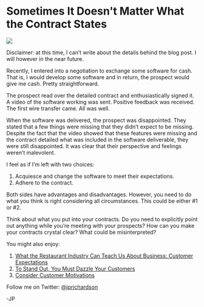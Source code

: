 <!--
id: 9552037857
link: http://techneur.com/post/9552037857/sometimes-it-doesnt-matter-what-the-contract-states
slug: sometimes-it-doesnt-matter-what-the-contract-states
date: Mon Aug 29 2011 13:20:00 GMT-0500 (CDT)
publish: 2011-08-029
tags: contracts, selling, consulting
-->


Sometimes It Doesn't Matter What the Contract States
====================================================

![](http://media.tumblr.com/tumblr_lqpbv6HVVm1qzbc4f.gif)

Disclaimer: at this time, I can’t write about the details behind the
blog post. I will however in the near future.

Recently, I entered into a negotiation to exchange some software for
cash. That is, I would develop some software and in return, the prospect
would give me cash. Pretty straightforward.

The prospect read over the detailed contract and enthusiastically signed
it. A video of the software working was sent. Positive feedback was
received. The first wire transfer came. All was well. 

When the software was delivered, the prospect was disappointed. They
stated that a few things were missing that they didn’t expect to be
missing. Despite the fact that the video showed that these features were
missing and the contract detailed what was included in the software
deliverable, they were still disappointed. It was clear that their
perspective and feelings weren’t malevolent.

I feel as if I’m left with two choices:

1.  Acquiesce and change the software to meet their expectations.
2.  Adhere to the contract.

Both sides have advantages and disadvantages. However, you need to do
what you think is right considering all circumstances. This could be
either \#1 or \#2.

Think about what you put into your contracts. Do you need to explicitly
point out anything while you’re meeting with your prospects? How can you
make your contracts crystal clear? What could be misinterpreted?

You might also enjoy:

1.  [What the Restaurant Industry Can Teach Us About Business: Customer
    Expectations](http://techneur.com/post/9333627575/restaurant-industry-teach-business-customer-expectations)
2.  [To Stand Out, You Must Dazzle Your
    Customers](http://techneur.com/post/3565725520/to-stand-out-you-must-dazzle-your-customers)
3.  [Consider Customer
    Motivations](http://techneur.com/post/3318455009/consider-customer-motivations)

Follow me on Twitter: [@jprichardson](http://twitter.com/jprichardson)

-JP

